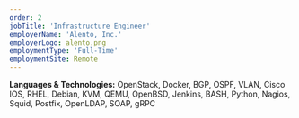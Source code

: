 ```yaml
---
order: 2
jobTitle: 'Infrastructure Engineer'
employerName: 'Alento, Inc.'
employerLogo: alento.png
employmentType: 'Full-Time'
employmentSite: Remote
---
```

**Languages & Technologies:** OpenStack, Docker, BGP, OSPF, VLAN, Cisco IOS, RHEL, Debian, KVM, QEMU, OpenBSD, Jenkins, BASH, Python, Nagios, Squid, Postfix, OpenLDAP, SOAP, gRPC
